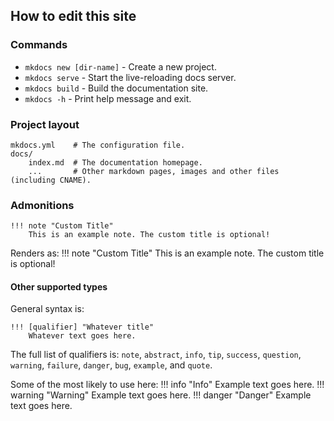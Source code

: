 ## How to edit this site

### Commands
- `mkdocs new [dir-name]` - Create a new project.
- `mkdocs serve` - Start the live-reloading docs server.
- `mkdocs build` - Build the documentation site.
- `mkdocs -h` - Print help message and exit.

### Project layout
    mkdocs.yml    # The configuration file.
    docs/
        index.md  # The documentation homepage.
        ...       # Other markdown pages, images and other files (including CNAME).

### Admonitions
``` title="Markdown"
!!! note "Custom Title"
    This is an example note. The custom title is optional!
```
Renders as:
!!! note "Custom Title"
    This is an example note. The custom title is optional!

#### Other supported types
General syntax is:
```
!!! [qualifier] "Whatever title"
    Whatever text goes here.
```

The full list of qualifiers is: `note`, `abstract`, `info`, `tip`, `success`, `question`, `warning`, `failure`, `danger`, `bug`, `example`, and `quote`.

Some of the most likely to use here:
!!! info "Info"
    Example text goes here.
!!! warning "Warning"
    Example text goes here.
!!! danger "Danger"
    Example text goes here.